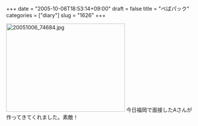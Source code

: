 +++
date = "2005-10-06T18:53:14+09:00"
draft = false
title = "ぺぱパック"
categories = ["diary"]
slug = "1626"
+++

<img src="http://ieiriblog.img.jugem.cc/20051006_74684.jpg" class="pict" width="320" height="240" alt="20051006_74684.jpg" />
今日福岡で面接したAさんが作ってきてくれました。素敵！

